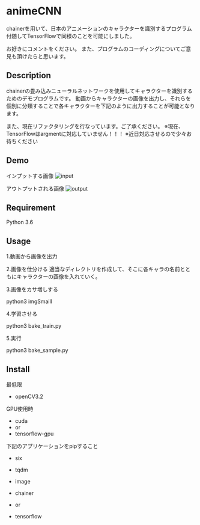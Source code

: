 animeCNN
===

chainerを用いて、日本のアニメーションのキャラクターを識別するプログラム
付随してTensorFlowで同様のことを可能にしました。

お好きにコメントをください。
また、プログラムのコーディングについてご意見も頂けたらと思います。

## Description

chainerの畳み込みニューラルネットワークを使用してキャラクターを識別するためのデモプログラムです。
動画からキャラクターの画像を出力し、それらを個別に分類することで各キャラクターを下記のように出力することが可能となります。

また、現在リファクタリングを行なっています。ご了承ください。
※現在、TensorFlowはargmentに対応していません！！！
※近日対応させるので少々お待ちください

## Demo

インプットする画像
![input](https://user-images.githubusercontent.com/16191865/27992437-5c62ed7c-64cf-11e7-9d78-1cdf394b5142.jpg)

アウトプットされる画像
![output](https://user-images.githubusercontent.com/16191865/27992438-5c687328-64cf-11e7-9baf-04de561201f2.jpg)

## Requirement
 Python 3.6

## Usage

1.動画から画像を出力

2.画像を仕分ける
適当なディレクトリを作成して、そこに各キャラの名前とともにキャラクターの画像を入れていく。

3.画像をカサ増しする

python3 imgSmaill

4.学習させる

python3 bake_train.py

5.実行

python3 bake_sample.py

## Install

最低限
- openCV3.2

GPU使用時
- cuda
- or
- tensorflow-gpu

下記のアプリケーションをpipすること
- six
- tqdm
- image

- chainer
- or
- tensorflow
